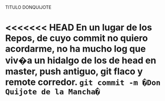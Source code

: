 ﻿TITULO DONQUIJOTE

<<<<<<< HEAD
En un lugar de los **Repos**,
de cuyo **commit** no quiero acordarme,
no ha mucho **log** que viv�a
un hidalgo de los de **head** en **master**,
**push** antiguo,
**git** flaco y **remote** corredor.
`git commit -m �Don Quijote de la Mancha�`
=======


